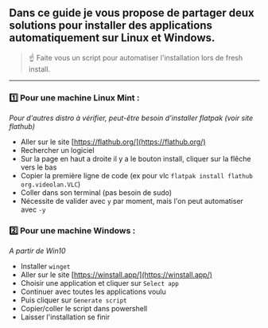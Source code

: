 ## Dans ce guide je vous propose de partager deux solutions pour installer des applications automatiquement sur Linux et Windows.

> :point_up: Faite vous un script pour automatiser l'installation lors de fresh install.

---

### :one: Pour une machine Linux Mint :
*Pour d'autres distro à vérifier, peut-être besoin d'installer flatpak (voir site flathub)*

- Aller sur le site [https://flathub.org/](https://flathub.org/)  
- Rechercher un logiciel  
- Sur la page en haut a droite il y a le bouton install, cliquer sur la flêche vers le bas
- Copier la première ligne de code (ex pour vlc `flatpak install flathub org.videolan.VLC`)
- Coller dans son terminal (pas besoin de sudo)
- Nécessite de valider avec `y` par moment, mais l'on peut automatiser avec `-y`


### :two: Pour une machine Windows :
*A partir de Win10*

- Installer `winget`
- Aller sur le site [https://winstall.app/](https://winstall.app/)
- Choisir une application et cliquer sur `Select app`
- Continuer avec toutes les applications voulu
- Puis cliquer sur `Generate script`
- Copier/coller le script dans powershell
- Laisser l'installation se finir

